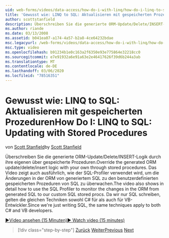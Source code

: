 ```yaml
---
uid: web-forms/videos/data-access/how-do-i-with-linq/how-do-i-linq-to-sql-updating-with-stored-procedures
title: 'Gewusst wie: LINQ to SQL: Aktualisieren mit gespeicherten Prozeduren | Microsoft-Dokumentation'
author: scottstanfield
description: Überschreiben Sie die generierte ORM-Update/Delete/INSERT-Logik durch ihre eigenen über gespeicherte Prozeduren. Das Video zeigt außerdem ausführlich, wie der SQL Profiler verwendet wird, um...
ms.author: riande
ms.date: 03/13/2008
ms.assetid: b041ea07-a174-4a57-b2a8-4ce64232bdae
msc.legacyurl: /web-forms/videos/data-access/how-do-i-with-linq/how-do-i-linq-to-sql-updating-with-stored-procedures
msc.type: video
ms.openlocfilehash: b91234b1e0c163a2f6350e93e775864e32218cc0
ms.sourcegitcommit: e7e91932a6e91a63e2e46417626f39d6b244a3ab
ms.translationtype: MT
ms.contentlocale: de-DE
ms.lasthandoff: 03/06/2020
ms.locfileid: "78516351"
---
```

# <a name="how-do-i-linq-to-sql-updating-with-stored-procedures"></a><span data-ttu-id="87cd4-104">Gewusst wie: LINQ to SQL: Aktualisieren mit gespeicherten Prozeduren</span><span class="sxs-lookup"><span data-stu-id="87cd4-104">How Do I: LINQ to SQL: Updating with Stored Procedures</span></span>

<span data-ttu-id="87cd4-105">von [Scott Stanfield](https://github.com/scottstanfield)</span><span class="sxs-lookup"><span data-stu-id="87cd4-105">by [Scott Stanfield](https://github.com/scottstanfield)</span></span>

<span data-ttu-id="87cd4-106">Überschreiben Sie die generierte ORM-Update/Delete/INSERT-Logik durch ihre eigenen über gespeicherte Prozeduren.</span><span class="sxs-lookup"><span data-stu-id="87cd4-106">Override the generated ORM update/delete/insert logic with your own through stored procedures.</span></span> <span data-ttu-id="87cd4-107">Das Video zeigt auch ausführlich, wie der SQL-Profiler verwendet wird, um die Änderungen in der ORM von generiertem SQL zu den benutzerdefinierten gespeicherten Prozeduren von SQL zu überwachen.</span><span class="sxs-lookup"><span data-stu-id="87cd4-107">The video also shows in detail how to use the SQL Profiler to monitor the changes in the ORM from generated SQL to our custom SQL stored procs.</span></span> <span data-ttu-id="87cd4-108">Da wir nur SQL schreiben, gelten die gleichen Techniken sowohl C# für als auch für VB-Entwickler.</span><span class="sxs-lookup"><span data-stu-id="87cd4-108">Since we're just writing SQL, the same techniques apply to both C# and VB developers.</span></span>

[<span data-ttu-id="87cd4-109">&#9654;Video ansehen (15 Minuten)</span><span class="sxs-lookup"><span data-stu-id="87cd4-109">&#9654; Watch video (15 minutes)</span></span>](https://channel9.msdn.com/Blogs/ASP-NET-Site-Videos/how-do-i-linq-to-sql-updating-with-stored-procedures)

> [!div class="step-by-step"]
> <span data-ttu-id="87cd4-110">[Zurück](how-do-i-linq-to-sql-using-stored-procedures.md)
> [Weiter](how-do-i-linq-to-sql-executing-arbitrary-sql.md)</span><span class="sxs-lookup"><span data-stu-id="87cd4-110">[Previous](how-do-i-linq-to-sql-using-stored-procedures.md)
[Next](how-do-i-linq-to-sql-executing-arbitrary-sql.md)</span></span>
